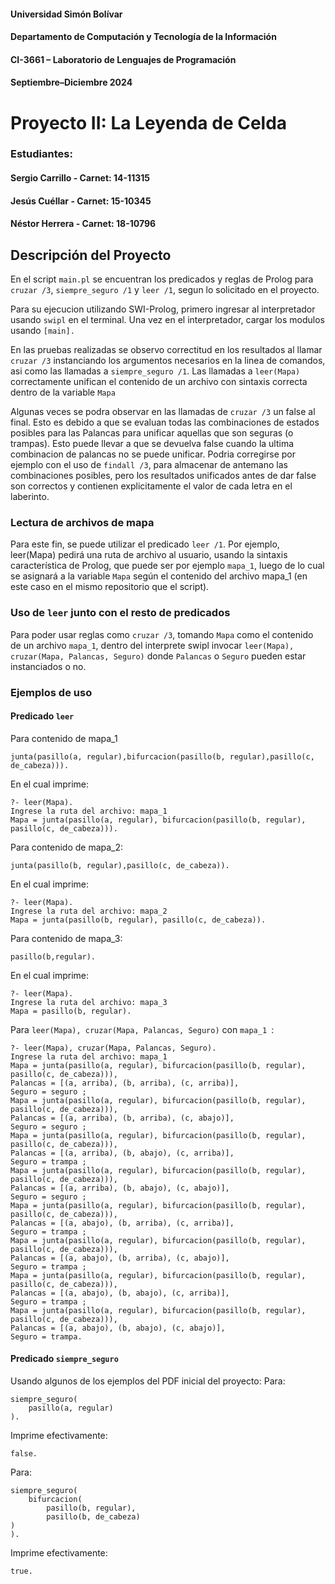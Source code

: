 #### Universidad Simón Bolívar
#### Departamento de Computación y Tecnología de la Información
#### CI-3661 – Laboratorio de Lenguajes de Programación
#### Septiembre–Diciembre 2024
# Proyecto II: La Leyenda de Celda

### Estudiantes:
#### Sergio Carrillo - Carnet: 14-11315
#### Jesús Cuéllar - Carnet: 15-10345
#### Néstor Herrera - Carnet: 18-10796

## Descripción del Proyecto

En el script `main.pl` se encuentran los predicados y reglas de Prolog para `cruzar /3`, `siempre_seguro /1` y `leer /1`, segun lo solicitado en el proyecto. 

Para su ejecucion utilizando SWI-Prolog, primero ingresar al interpretador usando `swipl` en el terminal. Una vez en el interpretador, cargar los modulos usando `[main].`

En las pruebas realizadas se observo correctitud en los resultados al llamar `cruzar /3` instanciando los argumentos necesarios en la linea de comandos, asi como las llamadas a `siempre_seguro /1`. Las llamadas a `leer(Mapa)` correctamente unifican el contenido de un archivo con sintaxis correcta dentro de la variable `Mapa`

Algunas veces se podra observar en las llamadas de `cruzar /3` un false al final. Esto es debido a que se evaluan todas las combinaciones de estados posibles para las Palancas para unificar aquellas que son seguras (o trampas). Esto puede llevar a que se devuelva false cuando la ultima combinacion de palancas no se puede unificar. Podria corregirse por ejemplo con el uso de `findall /3`, para almacenar de antemano las combinaciones posibles, pero los resultados unificados antes de dar false son correctos y contienen explicitamente el valor de cada letra en el laberinto.

### Lectura de archivos de mapa

Para este fin, se puede utilizar el predicado `leer /1`. Por ejemplo, leer(Mapa) pedirá una ruta de archivo al usuario, usando la sintaxis característica de Prolog, que puede ser por ejemplo `mapa_1`, luego de lo cual se asignará a la variable `Mapa` según el contenido del archivo mapa_1 (en este caso en el mismo repositorio que el script).

### Uso de `leer` junto con el resto de predicados

Para poder usar reglas como `cruzar /3`, tomando `Mapa` como el contenido de un archivo `mapa_1`, dentro del interprete swipl invocar `leer(Mapa), cruzar(Mapa, Palancas, Seguro)` donde `Palancas` o `Seguro` pueden estar instanciados o no.

### Ejemplos de uso

#### Predicado ```leer```
Para contenido de mapa_1
```
junta(pasillo(a, regular),bifurcacion(pasillo(b, regular),pasillo(c, de_cabeza))).
```
En el cual imprime:

```
?- leer(Mapa).
Ingrese la ruta del archivo: mapa_1
Mapa = junta(pasillo(a, regular), bifurcacion(pasillo(b, regular), pasillo(c, de_cabeza))).

```
Para contenido de mapa_2:
```
junta(pasillo(b, regular),pasillo(c, de_cabeza)).
```
En el cual imprime:
```
?- leer(Mapa).
Ingrese la ruta del archivo: mapa_2
Mapa = junta(pasillo(b, regular), pasillo(c, de_cabeza)).

```

Para contenido de mapa_3:
```
pasillo(b,regular).
```
En el cual imprime:
```
?- leer(Mapa).
Ingrese la ruta del archivo: mapa_3
Mapa = pasillo(b, regular).

```

Para ``` leer(Mapa), cruzar(Mapa, Palancas, Seguro) ``` con ```mapa_1 ```:
```
?- leer(Mapa), cruzar(Mapa, Palancas, Seguro).
Ingrese la ruta del archivo: mapa_1
Mapa = junta(pasillo(a, regular), bifurcacion(pasillo(b, regular), pasillo(c, de_cabeza))),
Palancas = [(a, arriba), (b, arriba), (c, arriba)],
Seguro = seguro ;
Mapa = junta(pasillo(a, regular), bifurcacion(pasillo(b, regular), pasillo(c, de_cabeza))),
Palancas = [(a, arriba), (b, arriba), (c, abajo)],
Seguro = seguro ;
Mapa = junta(pasillo(a, regular), bifurcacion(pasillo(b, regular), pasillo(c, de_cabeza))),
Palancas = [(a, arriba), (b, abajo), (c, arriba)],
Seguro = trampa ;
Mapa = junta(pasillo(a, regular), bifurcacion(pasillo(b, regular), pasillo(c, de_cabeza))),
Palancas = [(a, arriba), (b, abajo), (c, abajo)],
Seguro = seguro ;
Mapa = junta(pasillo(a, regular), bifurcacion(pasillo(b, regular), pasillo(c, de_cabeza))),
Palancas = [(a, abajo), (b, arriba), (c, arriba)],
Seguro = trampa ;
Mapa = junta(pasillo(a, regular), bifurcacion(pasillo(b, regular), pasillo(c, de_cabeza))),
Palancas = [(a, abajo), (b, arriba), (c, abajo)],
Seguro = trampa ;
Mapa = junta(pasillo(a, regular), bifurcacion(pasillo(b, regular), pasillo(c, de_cabeza))),
Palancas = [(a, abajo), (b, abajo), (c, arriba)],
Seguro = trampa ;
Mapa = junta(pasillo(a, regular), bifurcacion(pasillo(b, regular), pasillo(c, de_cabeza))),
Palancas = [(a, abajo), (b, abajo), (c, abajo)],
Seguro = trampa.
``` 
#### Predicado ```siempre_seguro```
Usando algunos de los ejemplos del PDF inicial del proyecto:
Para:
```
siempre_seguro(
    pasillo(a, regular)
).
```
Imprime efectivamente:
```
false.
```
Para:

```
siempre_seguro(
    bifurcacion(
        pasillo(b, regular),
        pasillo(b, de_cabeza)
)
).

```
Imprime efectivamente:

```
true.
```